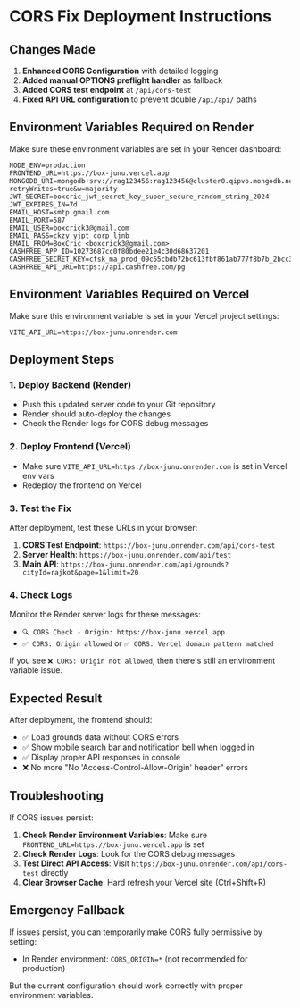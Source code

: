 # CORS Fix Deployment Instructions

## Changes Made

1. **Enhanced CORS Configuration** with detailed logging
2. **Added manual OPTIONS preflight handler** as fallback
3. **Added CORS test endpoint** at `/api/cors-test`
4. **Fixed API URL configuration** to prevent double `/api/api/` paths

## Environment Variables Required on Render

Make sure these environment variables are set in your Render dashboard:

```
NODE_ENV=production
FRONTEND_URL=https://box-junu.vercel.app
MONGODB_URI=mongodb+srv://rag123456:rag123456@cluster0.qipvo.mongodb.net/boxcricket?retryWrites=true&w=majority
JWT_SECRET=boxcric_jwt_secret_key_super_secure_random_string_2024
JWT_EXPIRES_IN=7d
EMAIL_HOST=smtp.gmail.com
EMAIL_PORT=587
EMAIL_USER=boxcrick3@gmail.com
EMAIL_PASS=ckzy yjpt corp ljnb
EMAIL_FROM=BoxCric <boxcrick3@gmail.com>
CASHFREE_APP_ID=10273687cc0f80bdee21e4c30d68637201
CASHFREE_SECRET_KEY=cfsk_ma_prod_09c55cbdb72bc613fbf861ab777f8b7b_2bcc3b72
CASHFREE_API_URL=https://api.cashfree.com/pg
```

## Environment Variables Required on Vercel

Make sure this environment variable is set in your Vercel project settings:

```
VITE_API_URL=https://box-junu.onrender.com
```

## Deployment Steps

### 1. Deploy Backend (Render)
- Push this updated server code to your Git repository
- Render should auto-deploy the changes
- Check the Render logs for CORS debug messages

### 2. Deploy Frontend (Vercel)
- Make sure `VITE_API_URL=https://box-junu.onrender.com` is set in Vercel env vars
- Redeploy the frontend on Vercel

### 3. Test the Fix

After deployment, test these URLs in your browser:

1. **CORS Test Endpoint**: `https://box-junu.onrender.com/api/cors-test`
2. **Server Health**: `https://box-junu.onrender.com/api/test`
3. **Main API**: `https://box-junu.onrender.com/api/grounds?cityId=rajkot&page=1&limit=20`

### 4. Check Logs

Monitor the Render server logs for these messages:
- `🔍 CORS Check - Origin: https://box-junu.vercel.app`
- `✅ CORS: Origin allowed` or `✅ CORS: Vercel domain pattern matched`

If you see `❌ CORS: Origin not allowed`, then there's still an environment variable issue.

## Expected Result

After deployment, the frontend should:
- ✅ Load grounds data without CORS errors
- ✅ Show mobile search bar and notification bell when logged in
- ✅ Display proper API responses in console
- ❌ No more "No 'Access-Control-Allow-Origin' header" errors

## Troubleshooting

If CORS issues persist:

1. **Check Render Environment Variables**: Make sure `FRONTEND_URL=https://box-junu.vercel.app` is set
2. **Check Render Logs**: Look for the CORS debug messages
3. **Test Direct API Access**: Visit `https://box-junu.onrender.com/api/cors-test` directly
4. **Clear Browser Cache**: Hard refresh your Vercel site (Ctrl+Shift+R)

## Emergency Fallback

If issues persist, you can temporarily make CORS fully permissive by setting:
- In Render environment: `CORS_ORIGIN=*` (not recommended for production)

But the current configuration should work correctly with proper environment variables.